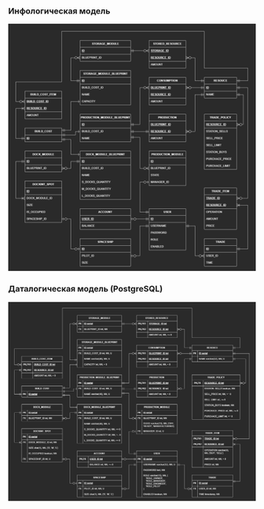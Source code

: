 ### Инфологическая модель
![infological-model.png](docs/database/infological-model.png)

### Даталогическая модель (PostgreSQL)
![datalogical-model.png](docs/database/datalogical-model.png)